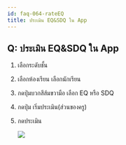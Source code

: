 ```yaml
---
id: faq-064-rateEQ
title: ประเมิน EQ&SDQ ใน App
---
```


## Q: ประเมิน EQ&SDQ ใน App

1. เลือกระดับชั้น
2. เลือกห้องเรียน เลือกนักเรียน
3. กดปุ่มบวกสีส้มขวามือ เลือก EQ หรือ SDQ
4. กดปุ่ม เริ่มประเมิน(ส่วนของครู)
5. กดประเมิน

    ![](/img/manual/faq/64-1.gif)